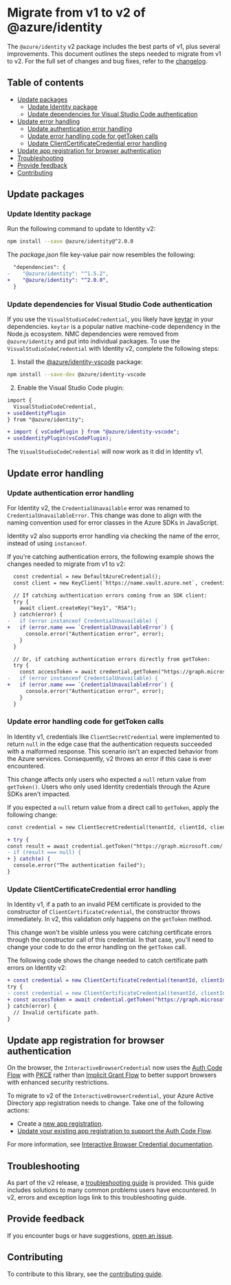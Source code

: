# Migrate from v1 to v2 of @azure/identity

[v2changelog]: https://github.com/Azure/azure-sdk-for-js/blob/main/sdk/identity/identity/CHANGELOG.md#200-2021-10-12
[plugins]: https://github.com/Azure/azure-sdk-for-js/blob/main/sdk/identity/identity/CHANGELOG.md#200-2021-10-12#plugin-api
[npm-keytar]: https://www.npmjs.com/package/keytar
[npm-vscode]: https://www.npmjs.com/package/@azure/identity-vscode

The `@azure/identity` v2 package includes the best parts of v1, plus several improvements. This document outlines the steps needed to migrate from v1 to v2. For the full set of changes and bug fixes, refer to the [changelog][v2changelog].

## Table of contents

- [Update packages](#update-packages)
  - [Update Identity package](#update-identity-package)
  - [Update dependencies for Visual Studio Code authentication](#update-dependencies-for-visual-studio-code-authentication)
- [Update error handling](#update-error-handling)
  - [Update authentication error handling](#update-authentication-error-handling)
  - [Update error handling code for getToken calls](#update-error-handling-code-for-gettoken-calls)
  - [Update ClientCertificateCredential error handling](#update-clientcertificatecredential-error-handling)
- [Update app registration for browser authentication](#update-app-registration-for-browser-authentication)
- [Troubleshooting](#troubleshooting)
- [Provide feedback](#provide-feedback)
- [Contributing](#contributing)

## Update packages

### Update Identity package

Run the following command to update to Identity v2:

```bash
npm install --save @azure/identity@^2.0.0
```

The *package.json* file key-value pair now resembles the following:

```diff
  "dependencies": {
-    "@azure/identity": "^1.5.2",
+    "@azure/identity": "^2.0.0",
  }
```

### Update dependencies for Visual Studio Code authentication

If you use the `VisualStudioCodeCredential`, you likely have [keytar][npm-keytar] in your dependencies. `keytar` is a popular native machine-code dependency in the Node.js ecosystem. NMC dependencies were removed from `@azure/identity` and put into individual packages. To use the `VisualStudioCodeCredential` with Identity v2, complete the following steps:

1. Install the [@azure/identity-vscode][npm-vscode] package:

  ```bash
  npm install --save-dev @azure/identity-vscode
  ```

2. Enable the Visual Studio Code plugin:

  ```diff
  import {
    VisualStudioCodeCredential, 
  + useIdentityPlugin
  } from "@azure/identity";

  + import { vsCodePlugin } from "@azure/identity-vscode";
  + useIdentityPlugin(vsCodePlugin);
  ```

The `VisualStudioCodeCredential` will now work as it did in Identity v1.

## Update error handling

### Update authentication error handling

For Identity v2, the `CredentialUnavailable` error was renamed to `CredentialUnavailableError`. This change was done to align with the naming convention used for error classes in the Azure SDKs in JavaScript.

Identity v2 also supports error handling via checking the name of the error, instead of using `instanceof`.

If you're catching authentication errors, the following example shows the changes needed to migrate from v1 to v2:

```diff
  const credential = new DefaultAzureCredential();
  const client = new KeyClient(`https://name.vault.azure.net`, credential);

  // If catching authentication errors coming from an SDK client:
  try {
    await client.createKey("key1", "RSA");
  } catch(error) {
-   if (error instanceof CredentialUnavailable) {
+   if (error.name === `CredentialUnavailableError`) {
      console.error("Authentication error", error);
    }
  }

  // Or, if catching authentication errors directly from getToken:
  try {
    const accessToken = await credential.getToken("https://graph.microsoft.com/.default");
-   if (error instanceof CredentialUnavailable) {
+   if (error.name === `CredentialUnavailableError`) {
      console.error("Authentication error", error);
    }
  }
```

### Update error handling code for getToken calls

In Identity v1, credentials like `ClientSecretCredential` were implemented to return `null` in the edge case that the authentication requests succeeded with a malformed response. This scenario isn't an expected behavior from the Azure services. Consequently, v2 throws an error if this case is ever encountered.

This change affects only users who expected a `null` return value from `getToken()`. Users who only used Identity credentials through the Azure SDKs aren't impacted.

If you expected a `null` return value from a direct call to `getToken`, apply the following change:

```diff
const credential = new ClientSecretCredential(tenantId, clientId, clientSecret);

+ try {
const result = await credential.getToken("https://graph.microsoft.com/.default");
- if (result === null) {
+ } catch(e) {
  console.error("The authentication failed");
}
```

### Update ClientCertificateCredential error handling

In Identity v1, if a path to an invalid PEM certificate is provided to the constructor of `ClientCertificateCredential`, the constructor throws immediately. In v2, this validation only happens on the `getToken` method.

This change won't be visible unless you were catching certificate errors through the constructor call of this credential. In that case, you'll need to change your code to do the error handling on the `getToken` call.

The following code shows the change needed to catch certificate path errors on Identity v2:

```diff
+ const credential = new ClientCertificateCredential(tenantId, clientId, certificatePath);
try {
- const credential = new ClientCertificateCredential(tenantId, clientId, certificatePath);
+ const accessToken = await credential.getToken("https://graph.microsoft.com/.default");
} catch(error) {
  // Invalid certificate path.
}
```

## Update app registration for browser authentication

On the browser, the `InteractiveBrowserCredential` now uses the [Auth Code Flow](https://docs.microsoft.com/azure/active-directory/develop/v2-oauth2-auth-code-flow) with [PKCE](https://tools.ietf.org/html/rfc7636) rather than [Implicit Grant Flow](https://docs.microsoft.com/azure/active-directory/develop/v2-oauth2-implicit-grant-flow) to better support browsers with enhanced security restrictions.

To migrate to v2 of the `InteractiveBrowserCredential`, your Azure Active Directory app registration needs to change. Take one of the following actions:

- Create a [new app registration](https://docs.microsoft.com/azure/active-directory/develop/scenario-spa-app-registration#create-the-app-registration).
- [Update your existing app registration to support the Auth Code Flow](https://docs.microsoft.com/azure/active-directory/develop/migrate-spa-implicit-to-auth-code).

For more information, see [Interactive Browser Credential documentation](https://github.com/Azure/azure-sdk-for-js/blob/main/sdk/identity/identity/interactive-browser-credential.md).

## Troubleshooting

As part of the v2 release, a [troubleshooting guide](https://github.com/Azure/azure-sdk-for-js/blob/main/sdk/identity/identity/TROUBLESHOOTING.md) is provided. This guide includes solutions to many common problems users have encountered. In v2, errors and exception logs link to this troubleshooting guide.

## Provide feedback

If you encounter bugs or have suggestions, [open an issue](https://github.com/Azure/azure-sdk-for-js/issues).

## Contributing

To contribute to this library, see the [contributing guide](https://github.com/Azure/azure-sdk-for-js/blob/main/CONTRIBUTING.md).
